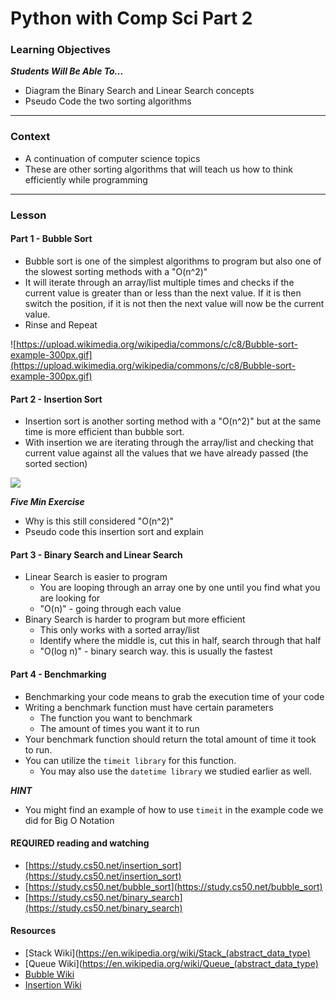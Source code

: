 # Python with Comp Sci Part 2

### Learning Objectives 
***Students Will Be Able To...***

* Diagram the Binary Search and Linear Search concepts
* Pseudo Code the two sorting algorithms

---
### Context

* A continuation of computer science topics
* These are other sorting algorithms that will teach us how to think efficiently while programming

---
### Lesson


#### Part 1 - Bubble Sort

* Bubble sort is one of the simplest algorithms to program but also one of the slowest sorting methods with a "O(n^2)"
* It will iterate through an array/list multiple times and checks if the current value is greater than or less than the next value. If it is then switch the position, if it is not then the next value will now be the current value. 
* Rinse and Repeat

![https://upload.wikimedia.org/wikipedia/commons/c/c8/Bubble-sort-example-300px.gif](https://upload.wikimedia.org/wikipedia/commons/c/c8/Bubble-sort-example-300px.gif)


#### Part 2 - Insertion Sort

* Insertion sort is another sorting method with a "O(n^2)" but at the same time is more efficient than bubble sort. 
* With insertion we are iterating through the array/list and checking that current value against all the values that we have already passed (the sorted section)

![](https://upload.wikimedia.org/wikipedia/commons/0/0f/Insertion-sort-example-300px.gif)

***Five Min Exercise***

* Why is this still considered "O(n^2)"
* Pseudo code this insertion sort and explain


#### Part 3 - Binary Search and Linear Search

* Linear Search is easier to program
    * You are looping through an array one by one until you find what you are looking for
    * "O(n)" - going through each value
* Binary Search is harder to program but more efficient
    * This only works with a sorted array/list  
    * Identify where the middle is, cut this in half, search through that half
    * "O(log n)" - binary search way. this is usually the fastest


#### Part 4 - Benchmarking

* Benchmarking your code means to grab the execution time of your code
* Writing a benchmark function must have certain parameters
	* The function you want to benchmark
	* The amount of times you want it to run
* Your benchmark function should return the total amount of time it took to run.
* You can utilize the `timeit library` for this function.
	* You may also use the `datetime library` we studied earlier as well.  

***HINT***

* You might find an example of how to use `timeit` in the example code we did for Big O Notation

#### REQUIRED reading and watching

* [https://study.cs50.net/insertion_sort](https://study.cs50.net/insertion_sort)
* [https://study.cs50.net/bubble_sort](https://study.cs50.net/bubble_sort)
* [https://study.cs50.net/binary_search](https://study.cs50.net/binary_search)

#### Resources

* [Stack Wiki](https://en.wikipedia.org/wiki/Stack_(abstract_data_type)
* [Queue Wiki](https://en.wikipedia.org/wiki/Queue_(abstract_data_type)
* [Bubble Wiki](https://en.wikipedia.org/wiki/Bubble_sort)
* [Insertion Wiki](https://en.wikipedia.org/wiki/Insertion_sort)
